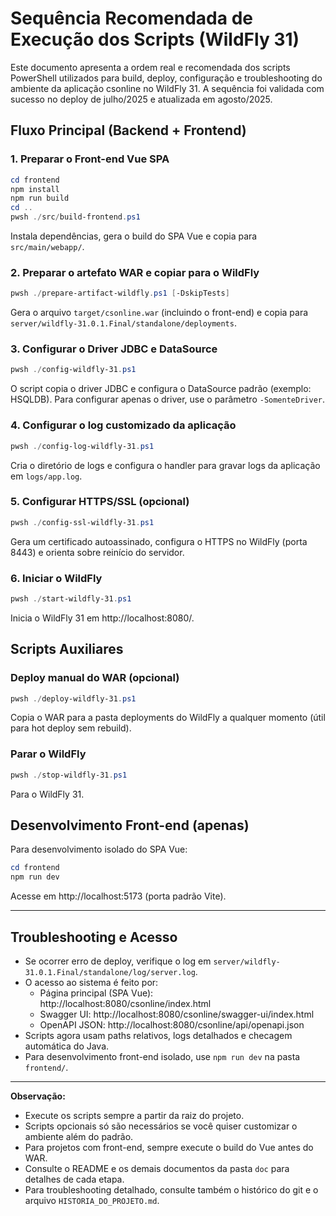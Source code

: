 
# Sequência Recomendada de Execução dos Scripts (WildFly 31)

Este documento apresenta a ordem real e recomendada dos scripts PowerShell utilizados para build, deploy, configuração e troubleshooting do ambiente da aplicação csonline no WildFly 31. A sequência foi validada com sucesso no deploy de julho/2025 e atualizada em agosto/2025.

## Fluxo Principal (Backend + Frontend)

### 1. Preparar o Front-end Vue SPA

```powershell
cd frontend
npm install
npm run build
cd ..
pwsh ./src/build-frontend.ps1
```

Instala dependências, gera o build do SPA Vue e copia para `src/main/webapp/`.

### 2. Preparar o artefato WAR e copiar para o WildFly

```powershell
pwsh ./prepare-artifact-wildfly.ps1 [-DskipTests]
```

Gera o arquivo `target/csonline.war` (incluindo o front-end) e copia para `server/wildfly-31.0.1.Final/standalone/deployments`.

### 3. Configurar o Driver JDBC e DataSource

```powershell
pwsh ./config-wildfly-31.ps1
```

O script copia o driver JDBC e configura o DataSource padrão (exemplo: HSQLDB). Para configurar apenas o driver, use o parâmetro `-SomenteDriver`.

### 4. Configurar o log customizado da aplicação

```powershell
pwsh ./config-log-wildfly-31.ps1
```

Cria o diretório de logs e configura o handler para gravar logs da aplicação em `logs/app.log`.

### 5. Configurar HTTPS/SSL (opcional)

```powershell
pwsh ./config-ssl-wildfly-31.ps1
```

Gera um certificado autoassinado, configura o HTTPS no WildFly (porta 8443) e orienta sobre reinício do servidor.

### 6. Iniciar o WildFly

```powershell
pwsh ./start-wildfly-31.ps1
```

Inicia o WildFly 31 em http://localhost:8080/.

## Scripts Auxiliares

### Deploy manual do WAR (opcional)

```powershell
pwsh ./deploy-wildfly-31.ps1
```

Copia o WAR para a pasta deployments do WildFly a qualquer momento (útil para hot deploy sem rebuild).

### Parar o WildFly

```powershell
pwsh ./stop-wildfly-31.ps1
```

Para o WildFly 31.

## Desenvolvimento Front-end (apenas)

Para desenvolvimento isolado do SPA Vue:

```powershell
cd frontend
npm run dev
```

Acesse em http://localhost:5173 (porta padrão Vite).

---

## Troubleshooting e Acesso

- Se ocorrer erro de deploy, verifique o log em `server/wildfly-31.0.1.Final/standalone/log/server.log`.
- O acesso ao sistema é feito por:
  - Página principal (SPA Vue): http://localhost:8080/csonline/index.html
  - Swagger UI: http://localhost:8080/csonline/swagger-ui/index.html
  - OpenAPI JSON: http://localhost:8080/csonline/api/openapi.json
- Scripts agora usam paths relativos, logs detalhados e checagem automática do Java.
- Para desenvolvimento front-end isolado, use `npm run dev` na pasta `frontend/`.

---

**Observação:**

- Execute os scripts sempre a partir da raiz do projeto.
- Scripts opcionais só são necessários se você quiser customizar o ambiente além do padrão.
- Para projetos com front-end, sempre execute o build do Vue antes do WAR.
- Consulte o README e os demais documentos da pasta `doc` para detalhes de cada etapa.
- Para troubleshooting detalhado, consulte também o histórico do git e o arquivo `HISTORIA_DO_PROJETO.md`.
